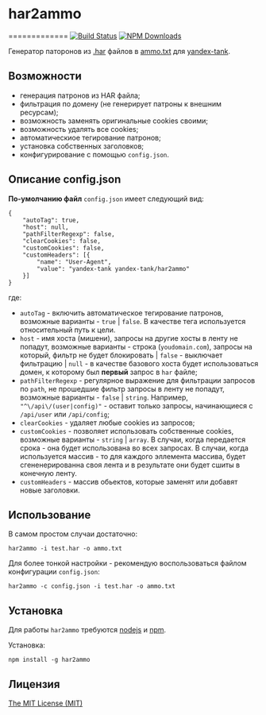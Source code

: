 # har2ammo 
=============
[![Build Status][travis-img]][travis-url]
[![NPM Downloads][downloads-img]][downloads-url]

Генератор паторонов из [.har](http://en.wikipedia.org/wiki/.har) файлов в [ammo.txt](https://yandextank.readthedocs.org/en/latest/tutorial.html#uri-style-uris-in-file) для [yandex-tank](https://github.com/yandex-load/yandex-tank).

## Возможности

* генерация патронов из HAR файла;
* фильтрация по домену (не генерирует патроны к внешним ресурсам);
* возможность заменять оригинальные cookies своими;
* возможность удалять все cookies;
* автоматическиое тегирование патронов;
* установка собственных заголовков;
* конфигурирование с помощью `config.json`.

## Описание config.json

**По-умолчанию файл** `config.json` имеет следующий вид:

```
{
    "autoTag": true,
    "host": null,
    "pathFilterRegexp": false,
    "clearCookies": false,
    "customCookies": false,
    "customHeaders": [{
		"name": "User-Agent",
        "value": "yandex-tank yandex-tank/har2ammo"
    }]
}
```
где:

* `autoTag` - включить автоматическое тегирование патронов, возможные варианты - `true` | `false`. В качестве тега используется относительный путь к цели.
* `host` - имя хоста (мишени), запросы на другие хосты в ленту не попадут, возможные варианты - строка (`youdomain.com`), запросы на который, фильтр не будет блокировать | `false` - выключает фильтрацию | `null` - в качестве базового хоста будет использоваться домен, к которому был **первый** запрос в `har` файле;
* `pathFilterRegexp` - регулярное выражение для фильтрации запросов по `path`, не прошедшие фильтр запросы в ленту не попадут, возможные варианты - `false` | `string`. Например, `"^\/api\/(user|config)"` - оставит только запросы, начинающиеся с `/api/user` или `/api/config`;
* `clearCookies` - удаляет любые сookies из запросов;
* `customCookies` - позволяет использовать собственные сookies, возможные варианты - `string` | `array`. В случаи, когда передается срока - она будет использована во всех запросах. В случаи, когда используется массив - то для каждого эллемента массива, будет сгененерированна своя лента и в результате они будет сшиты в конечную ленту.
* `customHeaders` - массив обьектов, которые заменят или добавят новые заголовки.

## Использование

В самом простом случаи достаточно:

`har2ammo -i test.har -o ammo.txt`

Для более тонкой настройки - рекомендую воспользоваться файлом конфигурации `config.json`:

`har2ammo -c config.json -i test.har -o ammo.txt`

## Установка

Для работы `har2ammo` требуются [nodejs](http://nodejs.org/) и [npm](https://npmjs.org).

Установка:

`npm install -g har2ammo`

## Лицензия
[The MIT License (MIT)](LICENSE)



[travis-img]: https://travis-ci.org/banzalik/har2ammo.svg?branch=master
[travis-url]: https://travis-ci.org/banzalik/har2ammo
[downloads-img]: https://img.shields.io/npm/dm/har2ammo.svg
[downloads-url]: https://npmjs.org/package/har2ammo
[license-img]: https://img.shields.io/npm/l/har2ammo.svg
[license-url]: LICENSE
